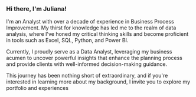 ### Hi there, I'm Juliana!

I'm an Analyst with over a decade of experience in Business Process Improvement. My  thirst for knowledge has led me to the realm of data analysis, where I've honed my critical thinking skills and become proficient in tools such as Excel, SQL, Python, and Power BI.

Currently, I proudly serve as a Data Analyst, leveraging my business acumen to uncover powerful insights that enhance the planning process and provide clients with well-informed decision-making guidance.

This journey has been nothing short of extraordinary, and if you're interested in learning more about my background, I invite you to explore my portfolio and experiences






